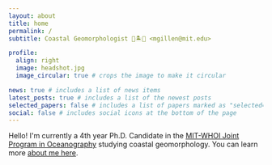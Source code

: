 ```yaml
---
layout: about
title: home
permalink: /
subtitle: Coastal Geomorphologist 🌊🏝️🪸 <mgillen@mit.edu>

profile:
  align: right
  image: headshot.jpg
  image_circular: true # crops the image to make it circular

news: true # includes a list of news items
latest_posts: true # includes a list of the newest posts
selected_papers: false # includes a list of papers marked as "selected={true}"
social: false # includes social icons at the bottom of the page
---
```


Hello! I'm currently a 4th year Ph.D. Candidate in the [MIT-WHOI Joint Program in Oceanography](https://mit.whoi.edu) studying coastal geomorphology. You can learn more [about me here](/aboutme).
